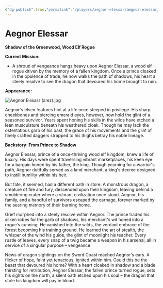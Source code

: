 ```yaml
---
{"dg-publish":true,"permalink":"/players/aegnor-elessar/aegnor-elessar/"}
---
```


# Aegnor Elessar

**Shadow of the Greenwood, Wood Elf Rogue**

**Current Mission:**

* A shroud of vengeance hangs heavy upon Aegnor Elessar, a wood elf rogue driven by the memory of a fallen kingdom. Once a prince cloaked in the opulence of trade, he now walks the path of shadows, his heart a steely resolve to see the dragon that devoured his home brought to ruin.

**Appearance:**

![Aegnor Elesasr (arez).jpg](/img/user/Images/Characters/Player%20Characters/Aegnor%20Elesasr%20(arez).jpg)

Aegnor's elven features hint at a life once steeped in privilege. His sharp cheekbones and piercing emerald eyes, however, now hold the glint of a seasoned survivor. Years spent honing his skills in the wilds have etched a lean musculature beneath his weathered cloak. Though he may lack the ostentatious garb of his past, the grace of his movements and the glint of finely crafted daggers strapped to his thighs betray his noble lineage.

**Backstory: From Prince to Shadow**

Aegnor Elessar, prince of a once-thriving wood elf kingdom, knew a life of luxury. His days were spent traversing vibrant marketplaces, his keen eye for a bargain honed by his father, the king. Though yearning for a warrior's path, Aegnor dutifully served as a land merchant, a king's decree designed to instill humility within his heir.

But fate, it seemed, had a different path in store. A monstrous dragon, a creature of fire and fury, descended upon their kingdom, leaving behind a smoldering crater where a vibrant civilization once stood. Aegnor, his family, and a handful of survivors escaped the carnage, forever marked by the searing memory of their burning home.

Grief morphed into a steely resolve within Aegnor. The prince traded his silken robes for the garb of shadows, his merchant's wit honed into a rogue's cunning. He vanished into the wilds, the verdant embrace of the forest becoming his training ground. He learned the art of stealth, the whisper of the wind his guide, the glint of moonlight his teacher. Every rustle of leaves, every snap of a twig became a weapon in his arsenal, all in service of a singular purpose – vengeance.

News of dragon sightings on the Sword Coast reached Aegnor's ears. A flicker of hope, faint yet tenacious, ignited within him. Could this be the beast that devoured his home? With a heart cloaked in shadow and a blade thirsting for retribution, Aegnor Elessar, the fallen prince turned rogue, sets his sights on the north, a silent oath etched upon his soul – the dragon that stole his kingdom will pay in blood.